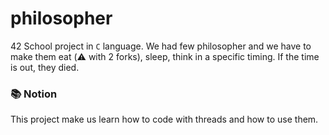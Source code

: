# philosopher

42 School project in ``C`` language.
We had few philosopher and we have to make them eat (⚠️ with 2 forks), sleep, think in a specific timing. If the time is out, they died.

### 📚 Notion
This project make us learn how to code with threads and how to use them.
